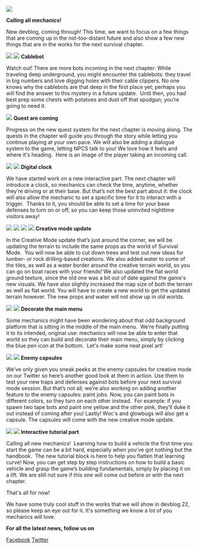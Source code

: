 ![](https://i.imgur.com/s2UTa7W.png)


**Calling all mechanics!**

New devblog, coming through! This time, we want to focus on a few things that are coming up in the not-too-distant future and also show a few new things that are in the works for the next survival chapter.



![](https://i.imgur.com/79rENKJ.png)
![](https://i.imgur.com/gHcxGrZ.png)
**Cablebot**

Watch out! There are more bots incoming in the next chapter:
While traveling deep underground, you might encounter the cablebots: they travel in big numbers and love digging holes with their cable clippers. No one knows why the cablebots are that deep in the first place yet; perhaps you will find the answer to this mystery in a future update. 
Until then, you had best prep some chests with potatoes and dust off that spudgun; you’re going to need it.



![](https://i.imgur.com/dKz9eIc.png)
**Quest are coming**

Progress on the new quest system for the next chapter is moving along.
The quests in the chapter will guide you through the story while letting you continue playing at your own pace. We will also be adding a dialogue system to the game, letting NPCS talk to you! We love how it feels and where it's heading. 
Here is an image of the player taking an incoming call.



![](https://i.imgur.com/goVJ8od.png)
![](https://i.imgur.com/hVFr3UH.png)
**Digital clock**

We have started work on a new interactive part.
The next chapter will introduce a clock, so mechanics can check the time, anytime, whether they’re driving or at their base. But that’s not the best part about it: the clock will also allow the mechanic to set a specific time for it to interact with a trigger. 
Thanks to it, you should be able to set a time for your base defenses to turn on or off, so you can keep those uninvited nighttime visitors away!



![](https://i.imgur.com/DAgT4vV.png)
![](https://i.imgur.com/x1Aga7h.png)
![](https://i.imgur.com/GGVmwKz.png)
![](https://i.imgur.com/nJq4upc.png)
**Creative mode update**

In the Creative Mode update that’s just around the corner, we will be updating the terrain to include the same props as the world of Survival Mode. 
You will now be able to cut down trees and test out new ideas for lumber- or rock drilling-based creations. We also added water to some of the tiles, as well as a water border around the creative terrain world, so you can go on boat races with your friends!
We also updated the flat world ground texture, since the old one was a bit out of date against the game's new visuals. We have also slightly increased the map size of both the terrain as well as flat world. You will have to create a new world to get the updated terrain however. The new props and water will not show up in old worlds. 



![](https://i.imgur.com/Tcd3L8e.png)
![](https://i.imgur.com/lVA3W7b.png)
**Decorate the main menu**

Some mechanics might have been wondering about that odd background platform that is sitting in the middle of the main menu. 
We’re finally putting it to its intended, original use: mechanics will now be able to enter that world so they can build and decorate their main menu, simply by clicking the blue pen icon at the bottom. 
Let's make some neat pixel art! 



![](https://i.imgur.com/KTX4NRO.png)
![](https://i.imgur.com/GEZkT7M.png)
**Enemy capsules**

We’ve only given you sneak peeks at the enemy capsules for creative mode on our Twitter so here’s another good look at them in action. Use them to test your new traps and defenses against bots before your next survival mode session.
But that’s not all; we’re also working on adding another feature to the enemy capsules: paint jobs. Now, you can paint bots in different colors, so they turn on each other instead. 
For example: if you spawn two tape bots and paint one yellow and the other pink, they’ll duke it out instead of coming after you! Lastly! Woc's and glowbugs will also get a capsule. The capsules will come with the new creative mode update. 



![](https://i.imgur.com/EQkchWp.png)
![](https://i.imgur.com/QASRL32.png)
**Interactive tutorial part**

Calling all new mechanics! 
Learning how to build a vehicle the first time you start the game can be a bit hard, especially when you’ve got nothing but the handbook. 
The new tutorial block is here to help you flatten that learning curve! Now, you can get step by step instructions on how to build a basic vehicle and grasp the game’s building fundamentals, simply by placing it on a lift. We are still not sure if this one will come out before or with the next chapter. 


That's all for now!

We have some truly cool stuff in the works that we will show in devblog 22, so please keep an eye out for it. It's something we know a lot of you mechanics will love.

**For all the latest news, follow us on**

[Facebook](https://www.facebook.com/scrapmechanic/)
[Twitter](https://twitter.com/ScrapMechanic)
